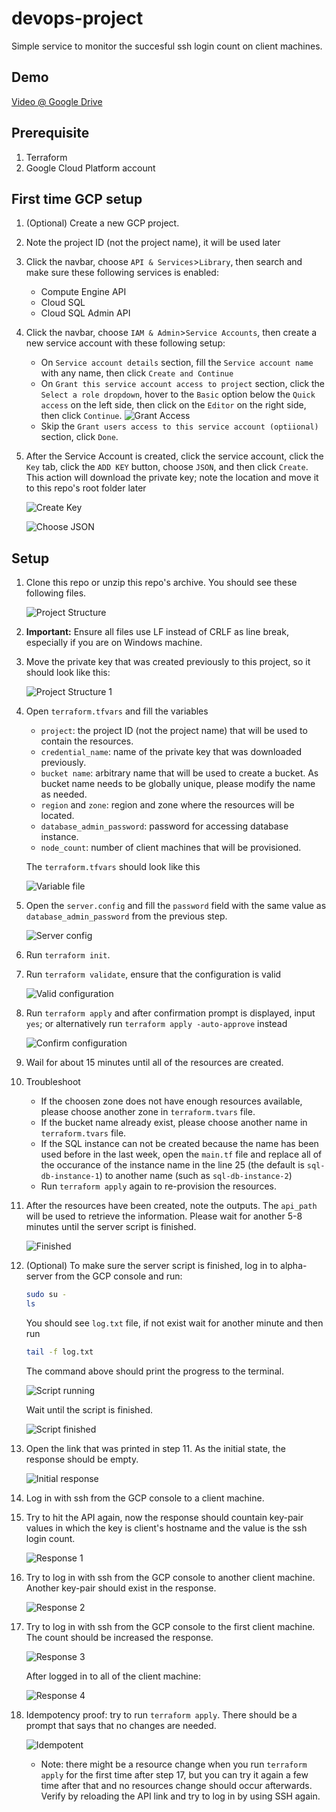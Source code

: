 # devops-project

Simple service to monitor the succesful ssh login count on client machines.

## Demo

[Video @ Google Drive](https://drive.google.com/file/d/12AKBUX-s3cQLLqDuXun5OA32-6ZepEuz/view?usp=sharing)

## Prerequisite

1. Terraform
2. Google Cloud Platform account

## First time GCP setup

1. (Optional) Create a new GCP project.
2. Note the project ID (not the project name), it will be used later
3. Click the navbar, choose `API & Services`>`Library`, then search and make sure these following services is enabled:

    - Compute Engine API
    - Cloud SQL
    - Cloud SQL Admin API

4. Click the navbar, choose `IAM & Admin`>`Service Accounts`, then create a new service account with these following setup:

    - On `Service account details` section, fill the `Service account name` with any name, then click `Create and Continue`
    - On `Grant this service account access to project` section, click the `Select a role dropdown`, hover to the `Basic` option below the `Quick access` on the left side, then click on the `Editor` on the right side, then click `Continue`.
    ![Grant Access](/README/grant_service_access.png)
    - Skip the `Grant users access to this service account (optiional)` section, click `Done`.

5. After the Service Account is created, click the service account, click the `Key` tab, click the `ADD KEY` button, choose `JSON`, and then click `Create`. This action will download the private key; note the location and move it to this repo's root folder later

    ![Create Key](/README/create_key.png)

    ![Choose JSON](/README/json_key.png)

## Setup

1. Clone this repo or unzip this repo's archive. You should see these following files.

    ![Project Structure](/README/project_structure.png)

2. **Important:** Ensure all files use LF instead of CRLF as line break, especially if you are on Windows machine.

3. Move the private key that was created previously to this project, so it should look like this:

    ![Project Structure 1](/README/project_structure_1.png)

4. Open `terraform.tfvars` and fill the variables
    - `project`: the project ID (not the project name) that will be used to contain the resources.
    - `credential_name`: name of the private key that was downloaded previously.
    - `bucket name`: arbitrary name that will be used to create a bucket. As bucket name needs to be globally unique, please modify the name as needed.
    - `region` and `zone`: region and zone where the resources will be located.
    - `database_admin_password`: password for accessing database instance.
    - `node_count`: number of client machines that will be provisioned.

    The `terraform.tfvars` should look like this

    ![Variable file](/README/tvars.png)

5. Open the `server.config` and fill the `password` field with the same value as `database_admin_password` from the previous step.

    ![Server config](/README/server_config.png)

6. Run `terraform init`.

7. Run `terraform validate`, ensure that the configuration is valid

    ![Valid configuration](/README/configuration_valid.png)

8. Run `terraform apply` and after confirmation prompt is displayed, input `yes`; or alternatively run `terraform apply -auto-approve` instead

    ![Confirm configuration](/README/confirm_configuration.png)

9. Wail for about 15 minutes until all of the resources are created.

10. Troubleshoot

    - If the choosen zone does not have enough resources available, please choose another zone in `terraform.tvars` file.
    - If the bucket name already exist, please choose another name in `terraform.tvars` file.
    - If the SQL instance can not be created because the name has been used before in the last week, open the `main.tf` file and replace all of the occurance of the instance name in the line 25 (the default is `sql-db-instance-1`) to another name (such as `sql-db-instance-2`)
    - Run `terraform apply` again to re-provision the resources.

11. After the resources have been created, note the outputs. The `api_path` will be used to retrieve the information. Please wait for another 5-8 minutes until the server script is finished.

    ![Finished](/README/terraform_finished.png)

12. (Optional) To make sure the server script is finished, log in to alpha-server from the GCP console and run:

    ```bash
    sudo su -
    ls
    ```

    You should see `log.txt` file, if not exist wait for another minute and then run

    ```bash
    tail -f log.txt
    ```

    The command above should print the progress to the terminal.

    ![Script running](/README/script_running.png)

    Wait until the script is finished.

    ![Script finished](/README/script_finished.png)

13. Open the link that was printed in step 11. As the initial state, the response should be empty.

    ![Initial response](/README/initial_response.png)

14. Log in with ssh from the GCP console to a client machine.

15. Try to hit the API again, now the response should countain key-pair values in which the key is client's hostname and the value is the ssh login count.

    ![Response 1](/README/response_1.png)

16. Try to log in with ssh from the GCP console to another client machine. Another key-pair should exist in the response.

    ![Response 2](/README/response_2.png)

17. Try to log in with ssh from the GCP console to the first client machine. The count should be increased the response.

    ![Response 3](/README/response_3.png)

    After logged in to all of the client machine:

    ![Response 4](/README/response_4.png)

18. Idempotency proof: try to run `terraform apply`. There should be a prompt that says that no changes are needed.

    ![Idempotent](/README/idempotent.png)

    - Note: there might be a resource change when you run `terraform apply` for the first time after step 17, but you can try it again a few time after that and no resources change should occur afterwards. Verify by reloading the API link and try to log in by using SSH again.
